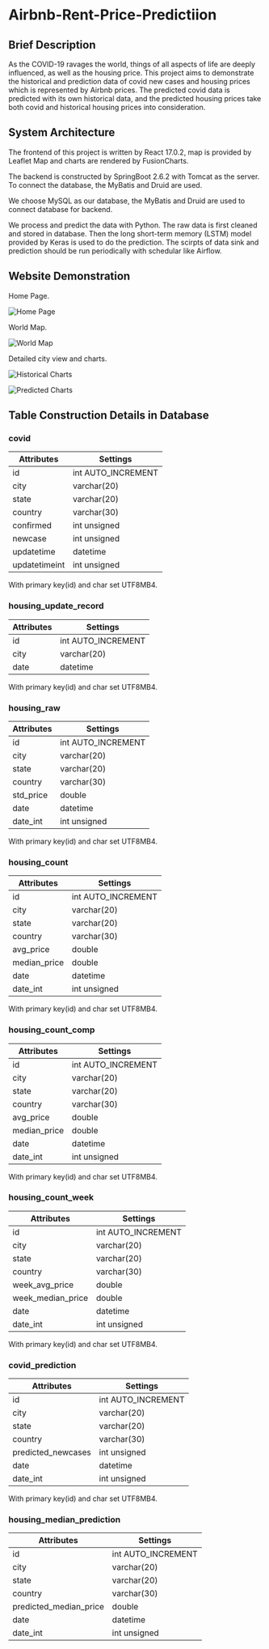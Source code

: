 # Airbnb-Rent-Price-Predictiion

## Brief Description

As the COVID-19 ravages the world, things of all aspects of life are deeply influenced, as well as the housing price. This project aims to demonstrate the historical and 
prediction data of covid new cases and housing prices which is represented by Airbnb prices. The predicted covid data is predicted with its own historical data, and the 
predicted housing prices take both covid and historical housing prices into consideration.

## System Architecture

The frontend of this project is written by React 17.0.2, map is provided by Leaflet Map and charts are rendered by FusionCharts.

The backend is constructed by SpringBoot 2.6.2 with Tomcat as the server. To connect the database, the MyBatis and Druid are used.

We choose MySQL as our database, the MyBatis and Druid are used to connect database for backend.

We process and predict the data with Python. The raw data is first cleaned and stored in database. Then the long short-term memory (LSTM) model provided by Keras is used to do 
the prediction. The scirpts of data sink and prediction should be run periodically with schedular like Airflow.

## Website Demonstration

Home Page.

![Home Page](pics/Home.png)

World Map.

![World Map](pics/World_Map.png)

Detailed city view and charts.

![Historical Charts](pics/Historical_Charts.png)

![Predicted Charts](pics/Predicted_Charts.png)

## Table Construction Details in Database

### covid

| Attributes | Settings |
|------|-------|
| id | int AUTO_INCREMENT |
| city | varchar(20) |
| state | varchar(20) |
| country | varchar(30) |
| confirmed | int unsigned |
| newcase | int unsigned |
| updatetime | datetime |
| updatetimeint | int unsigned |

With primary key(id) and char set UTF8MB4.

### housing_update_record

| Attributes | Settings |
|------|-------|
| id | int AUTO_INCREMENT |
| city | varchar(20) |
| date | datetime |

With primary key(id) and char set UTF8MB4.

### housing_raw

| Attributes | Settings |
|------|-------|
| id | int AUTO_INCREMENT |
| city | varchar(20) |
| state | varchar(20) |
| country | varchar(30) |
| std_price | double |
| date | datetime |
| date_int | int unsigned |

With primary key(id) and char set UTF8MB4.

### housing_count

| Attributes | Settings |
|------|-------|
| id | int AUTO_INCREMENT |
| city | varchar(20) |
| state | varchar(20) |
| country | varchar(30) |
| avg_price | double |
| median_price | double |
| date | datetime |
| date_int | int unsigned |

With primary key(id) and char set UTF8MB4.

### housing_count_comp

| Attributes | Settings |
|------|-------|
| id | int AUTO_INCREMENT |
| city | varchar(20) |
| state | varchar(20) |
| country | varchar(30) |
| avg_price | double |
| median_price | double |
| date | datetime |
| date_int | int unsigned |

With primary key(id) and char set UTF8MB4.

### housing_count_week

| Attributes | Settings |
|------|-------|
| id | int AUTO_INCREMENT |
| city | varchar(20) |
| state | varchar(20) |
| country | varchar(30) 
| week_avg_price | double |
| week_median_price | double |
| date | datetime |
| date_int | int unsigned |

With primary key(id) and char set UTF8MB4.

### covid_prediction

| Attributes | Settings |
|------|-------|
| id | int AUTO_INCREMENT |
| city | varchar(20) |
| state | varchar(20) |
| country | varchar(30) |
| predicted_newcases | int unsigned |
| date | datetime |
| date_int | int unsigned |

With primary key(id) and char set UTF8MB4.

### housing_median_prediction

| Attributes | Settings |
|------|-------|
| id | int AUTO_INCREMENT |
| city | varchar(20) |
| state | varchar(20) |
| country | varchar(30) |
| predicted_median_price | double |
| date | datetime |
| date_int | int unsigned |
